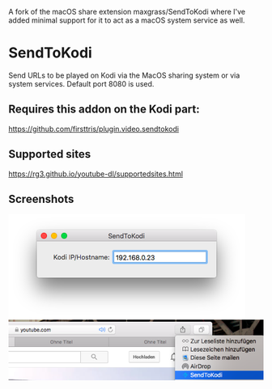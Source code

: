 A fork of the macOS share extension maxgrass/SendToKodi where I've added minimal support for it to act as a macOS system service as well. 

# SendToKodi
Send URLs to be played on Kodi via the MacOS sharing system or via system services. Default port 8080 is used.

## Requires this addon on the Kodi part:
https://github.com/firsttris/plugin.video.sendtokodi

## Supported sites
https://rg3.github.io/youtube-dl/supportedsites.html

## Screenshots

![](doc/screenshot1.png?raw "Screenshot")
![](doc/screenshot2.png?raw "Screenshot")

